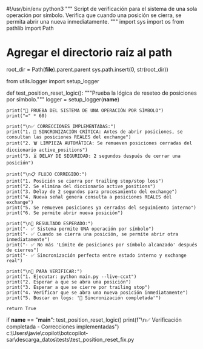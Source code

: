 #!/usr/bin/env python3
"""
Script de verificación para el sistema de una sola operación por símbolo.
Verifica que cuando una posición se cierra, se permita abrir una nueva inmediatamente.
"""
import sys
import os
from pathlib import Path

# Agregar el directorio raíz al path
root_dir = Path(__file__).parent.parent
sys.path.insert(0, str(root_dir))

from utils.logger import setup_logger

def test_position_reset_logic():
    """Prueba la lógica de reseteo de posiciones por símbolo."""
    logger = setup_logger(__name__)

    print("🧪 PRUEBA DEL SISTEMA DE UNA OPERACIÓN POR SÍMBOLO")
    print("=" * 60)

    print("\n✅ CORRECCIONES IMPLEMENTADAS:")
    print("1. 🔄 SINCRONIZACIÓN CRÍTICA: Antes de abrir posiciones, se consultan las posiciones REALES del exchange")
    print("2. 🗑️ LIMPIEZA AUTOMÁTICA: Se remueven posiciones cerradas del diccionario active_positions")
    print("3. ⏳ DELAY DE SEGURIDAD: 2 segundos después de cerrar una posición")

    print("\n📋 FLUJO CORREGIDO:")
    print("1. Posición se cierra por trailing stop/stop loss")
    print("2. Se elimina del diccionario active_positions")
    print("3. Delay de 2 segundos para procesamiento del exchange")
    print("4. Nueva señal genera consulta a posiciones REALES del exchange")
    print("5. Se remueven posiciones ya cerradas del seguimiento interno")
    print("6. Se permite abrir nueva posición")

    print("\n🎯 RESULTADO ESPERADO:")
    print("- ✅ Sistema permite UNA operación por símbolo")
    print("- ✅ Cuando se cierra una posición, se permite abrir otra inmediatamente")
    print("- ✅ No más 'Límite de posiciones por símbolo alcanzado' después de cierres")
    print("- ✅ Sincronización perfecta entre estado interno y exchange real")

    print("\n🔧 PARA VERIFICAR:")
    print("1. Ejecutar: python main.py --live-ccxt")
    print("2. Esperar a que se abra una posición")
    print("3. Esperar a que se cierre por trailing stop")
    print("4. Verificar que se abra una nueva posición inmediatamente")
    print("5. Buscar en logs: '🔄 Sincronización completada'")

    return True

if __name__ == "__main__":
    test_position_reset_logic()
    print(f"\n✅ Verificación completada - Correcciones implementadas")</content>
<parameter name="filePath">c:\Users\javie\copilot\botcopilot-sar\descarga_datos\tests\test_position_reset_fix.py